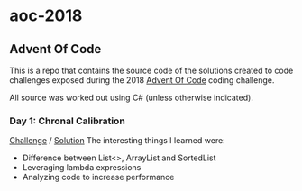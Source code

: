 # aoc-2018
## Advent Of Code
This is a repo that contains the source code of the solutions created to code challenges 
exposed during the 2018 [Advent Of Code](https://adventofcode.com/2018) coding challenge. 

All source was worked out using C# (unless otherwise indicated).

### Day 1: Chronal Calibration
[Challenge](https://github.com/anibalvelarde/aoc-2018/tree/master/calibrator/calibratorApp) / [Solution](https://github.com/anibalvelarde/aoc-2018/tree/master/calibrator/calibratorApp)
The interesting things I learned were:
- Difference between List<>, ArrayList and SortedList
- Leveraging lambda expressions
- Analyzing code to increase performance


